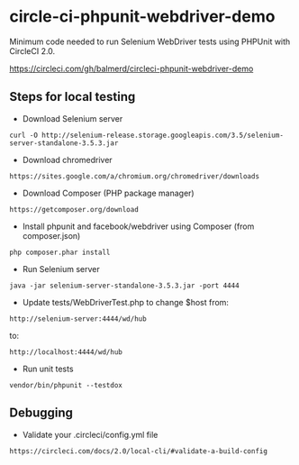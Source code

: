 # circle-ci-phpunit-webdriver-demo
Minimum code needed to run Selenium WebDriver tests using PHPUnit with CircleCI 2.0.

https://circleci.com/gh/balmerd/circleci-phpunit-webdriver-demo

## Steps for local testing

* Download Selenium server
```
curl -O http://selenium-release.storage.googleapis.com/3.5/selenium-server-standalone-3.5.3.jar
```

* Download chromedriver
```
https://sites.google.com/a/chromium.org/chromedriver/downloads
```

* Download Composer (PHP package manager)
```
https://getcomposer.org/download
```

* Install phpunit and facebook/webdriver using Composer (from composer.json)
```
php composer.phar install
```

* Run Selenium server
```
java -jar selenium-server-standalone-3.5.3.jar -port 4444
```

* Update tests/WebDriverTest.php to change $host from:
```
http://selenium-server:4444/wd/hub
```
to:
```
http://localhost:4444/wd/hub
```

* Run unit tests
```
vendor/bin/phpunit --testdox
```

## Debugging

* Validate your .circleci/config.yml file
```
https://circleci.com/docs/2.0/local-cli/#validate-a-build-config
```
